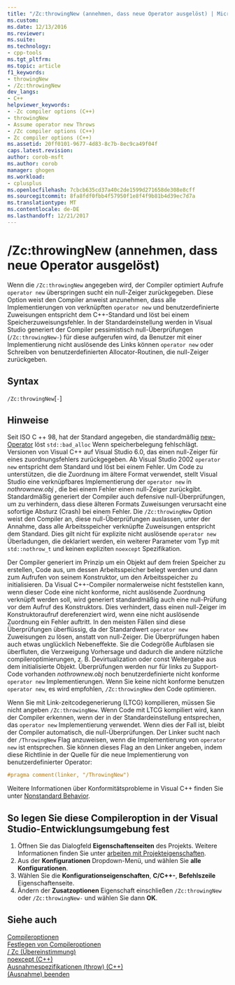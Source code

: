 ```yaml
---
title: "/Zc:throwingNew (annehmen, dass neue Operator ausgelöst) | Microsoft Docs"
ms.custom: 
ms.date: 12/13/2016
ms.reviewer: 
ms.suite: 
ms.technology:
- cpp-tools
ms.tgt_pltfrm: 
ms.topic: article
f1_keywords:
- throwingNew
- /Zc:throwingNew
dev_langs:
- C++
helpviewer_keywords:
- -Zc compiler options (C++)
- throwingNew
- Assume operator new Throws
- /Zc compiler options (C++)
- Zc compiler options (C++)
ms.assetid: 20ff0101-9677-4d83-8c7b-8ec9ca49f04f
caps.latest.revision: 
author: corob-msft
ms.author: corob
manager: ghogen
ms.workload:
- cplusplus
ms.openlocfilehash: 7cbcb635cd37a40c2de1599d271658de308e8cff
ms.sourcegitcommit: 8fa8fdf0fbb4f57950f1e8f4f9b81b4d39ec7d7a
ms.translationtype: MT
ms.contentlocale: de-DE
ms.lasthandoff: 12/21/2017
---
```

# <a name="zcthrowingnew-assume-operator-new-throws"></a>/Zc:throwingNew (annehmen, dass neue Operator ausgelöst)  
Wenn die `/Zc:throwingNew` angegeben wird, der Compiler optimiert Aufrufe `operator new` überspringen sucht ein null-Zeiger zurückgegeben. Diese Option weist den Compiler anweist anzunehmen, dass alle Implementierungen von verknüpften `operator new` und benutzerdefinierte Zuweisungen entspricht dem C++-Standard und löst bei einem Speicherzuweisungsfehler. In der Standardeinstellung werden in Visual Studio generiert der Compiler pessimistisch null-Überprüfungen (`/Zc:throwingNew-`) für diese aufgerufen wird, da Benutzer mit einer Implementierung nicht auslösende des Links können `operator new` oder Schreiben von benutzerdefinierten Allocator-Routinen, die null-Zeiger zurückgeben.  
  
## <a name="syntax"></a>Syntax  
  
`/Zc:throwingNew`[`-`]  
  
## <a name="remarks"></a>Hinweise  
  
Seit ISO C ++ 98, hat der Standard angegeben, die standardmäßig [new-Operator](../../standard-library/new-operators.md#op_new) löst `std::bad_alloc` Wenn speicherbelegung fehlschlägt. Versionen von Visual C++ auf Visual Studio 6.0, das einen null-Zeiger für eines zuordnungsfehlers zurückgegeben. Ab Visual Studio 2002 `operator new` entspricht dem Standard und löst bei einem Fehler. Um Code zu unterstützen, die die Zuordnung im ältere Format verwendet, stellt Visual Studio eine verknüpfbares Implementierung der `operator new` in *nothrownew.obj* , die bei einem Fehler einen null-Zeiger zurückgibt. Standardmäßig generiert der Compiler auch defensive null-Überprüfungen, um zu verhindern, dass diese älteren Formats Zuweisungen verursacht eine sofortige Absturz (Crash) bei einem Fehler. Die `/Zc:throwingNew` Option weist den Compiler an, diese null-Überprüfungen auslassen, unter der Annahme, dass alle Arbeitsspeicher verknüpfte Zuweisungen entspricht dem Standard. Dies gilt nicht für explizite nicht auslösende `operator new` Überladungen, die deklariert werden, ein weiterer Parameter vom Typ mit `std::nothrow_t` und keinen expliziten `noexcept` Spezifikation.  
  
Der Compiler generiert im Prinzip um ein Objekt auf dem freien Speicher zu erstellen, Code aus, um dessen Arbeitsspeicher belegt werden und dann zum Aufrufen von seinem Konstruktor, um den Arbeitsspeicher zu initialisieren. Da Visual C++-Compiler normalerweise nicht feststellen kann, wenn dieser Code eine nicht konforme, nicht auslösende Zuordnung verknüpft werden soll, wird generiert standardmäßig auch eine null-Prüfung vor dem Aufruf des Konstruktors. Dies verhindert, dass einen null-Zeiger im Konstruktoraufruf dereferenziert wird, wenn eine nicht auslösende Zuordnung ein Fehler auftritt. In den meisten Fällen sind diese Überprüfungen überflüssig, da der Standardwert `operator new` Zuweisungen zu lösen, anstatt von null-Zeiger. Die Überprüfungen haben auch etwas unglücklich Nebeneffekte. Sie die Codegröße Aufblasen sie überfluten, die Verzweigung Vorhersage und dadurch die andere nützliche compileroptimierungen, z. B. Devirtualization oder const Weitergabe aus dem initialisierte Objekt. Überprüfungen werden nur für links zu Support-Code vorhanden *nothrownew.obj* noch benutzerdefinierte nicht konforme `operator new` Implementierungen. Wenn Sie keine nicht konforme benutzen `operator new`, es wird empfohlen, `/Zc:throwingNew` den Code optimieren.  
  
Wenn Sie mit Link-zeitcodegenerierung (LTCG) kompilieren, müssen Sie nicht angeben `/Zc:throwingNew`. Wenn Code mit LTCG kompiliert wird, kann der Compiler erkennen, wenn der in der Standardeinstellung entsprechen, das `operator new` Implementierung verwendet. Wenn dies der Fall ist, bleibt der Compiler automatisch, die null-Überprüfungen. Der Linker sucht nach der `/ThrowingNew` Flag anzuweisen, wenn die Implementierung von `operator new` ist entsprechen. Sie können dieses Flag an den Linker angeben, indem diese Richtlinie in der Quelle für die neue Implementierung von benutzerdefinierter Operator:  
  
```cpp  
#pragma comment(linker, "/ThrowingNew")  
```  
  
Weitere Informationen über Konformitätsprobleme in Visual C++ finden Sie unter [Nonstandard Behavior](../../cpp/nonstandard-behavior.md).  
  
## <a name="to-set-this-compiler-option-in-the-visual-studio-development-environment"></a>So legen Sie diese Compileroption in der Visual Studio-Entwicklungsumgebung fest  
1.  Öffnen Sie das Dialogfeld **Eigenschaftenseiten** des Projekts. Weitere Informationen finden Sie unter [arbeiten mit Projekteigenschaften](../../ide/working-with-project-properties.md).  
2.  Aus der **Konfigurationen** Dropdown-Menü, und wählen Sie **alle Konfigurationen**.  
3.  Wählen Sie die **Konfigurationseigenschaften**, **C/C++-**, **Befehlszeile** Eigenschaftenseite.  
4.  Ändern der **Zusatzoptionen** Eigenschaft einschließen `/Zc:throwingNew` oder `/Zc:throwingNew-` und wählen Sie dann **OK**.  
  
## <a name="see-also"></a>Siehe auch  
[Compileroptionen](../../build/reference/compiler-options.md)  
[Festlegen von Compileroptionen](../../build/reference/setting-compiler-options.md)  
[/ Zc (Übereinstimmung)](../../build/reference/zc-conformance.md)  
[noexcept (C++)](../../cpp/noexcept-cpp.md)  
[Ausnahmespezifikationen (throw) (C++)](../../cpp/exception-specifications-throw-cpp.md)  
[(Ausnahme) beenden](../../standard-library/exception-functions.md#terminate)  
